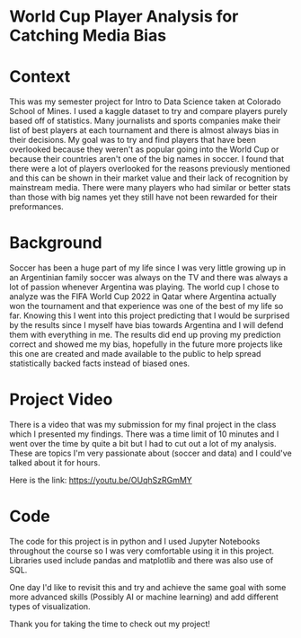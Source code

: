 # World Cup Player Analysis for Catching Media Bias

# Context
This was my semester project for Intro to Data Science taken at Colorado School of Mines. I used a kaggle dataset to try and compare players purely based off of statistics. Many journalists and sports companies make their list of best players at each tournament and there is almost always bias in their decisions. My goal was to try and find players that have been overlooked because they weren't as popular going into the World Cup or because their countries aren't one of the big names in soccer. I found that there were a lot of players overlooked for the reasons previously mentioned and this can be shown in their market value and their lack of recognition by mainstream media. There were many players who had similar or better stats than those with big names yet they still have not been rewarded for their preformances.  

# Background
Soccer has been a huge part of my life since I was very little growing up in an Argentinian family soccer was always on the TV and there was always a lot of passion whenever Argentina was playing. The world cup I chose to analyze was the FIFA World Cup 2022 in Qatar where Argentina actually won the tournament and that experience was one of the best of my life so far. Knowing this I went into this project predicting that I would be surprised by the results since I myself have bias towards Argentina and I will defend them with everything in me. The results did end up proving my prediction correct and showed me my bias, hopefully in the future more projects like this one are created and made available to the public to help spread statistically backed facts instead of biased ones. 

# Project Video
There is a video that was my submission for my final project in the class which I presented my findings. There was a time limit of 10 minutes and I went over the time by quite a bit but I had to cut out a lot of my analysis. These are topics I'm very passionate about (soccer and data) and I could've talked about it for hours. 

Here is the link: https://youtu.be/OUqhSzRGmMY

# Code 
The code for this project is in python and I used Jupyter Notebooks throughout the course so I was very comfortable using it in this project. Libraries used include pandas and matplotlib and there was also use of SQL. 

One day I'd like to revisit this and try and achieve the same goal with some more advanced skills (Possibly AI or machine learning) and add different types of visualization.

Thank you for taking the time to check out my project!


